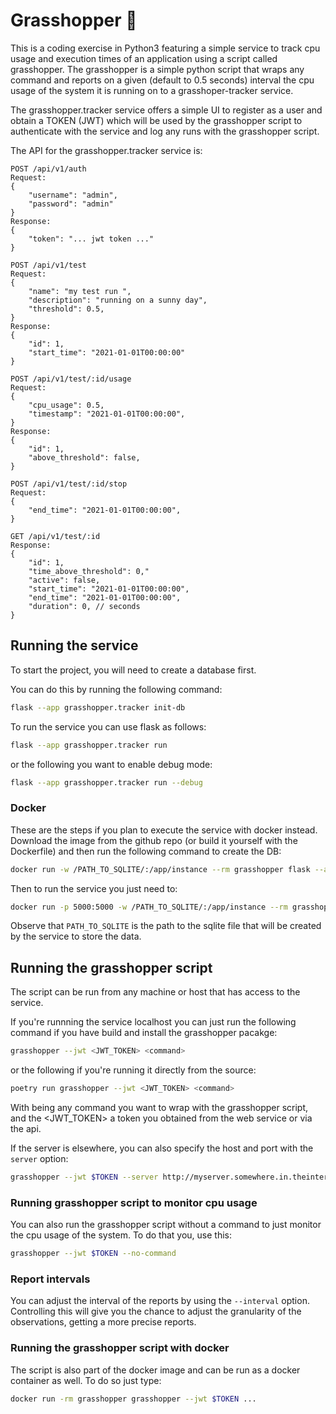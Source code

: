 # Grasshopper 🦗
This is a coding exercise in Python3 featuring a simple service to track cpu usage 
and execution times of an application using a script called grasshopper. 
The grasshopper is a simple python script that wraps any command and reports on a
given (default to 0.5 seconds) interval the cpu usage of the system it is running 
on to a grasshoper-tracker service. 

The grasshopper.tracker service offers a simple UI to register as a user and obtain 
a TOKEN (JWT) which will be used by the grasshopper script to authenticate with the
service and log any runs with the grasshopper script.

The API for the grasshopper.tracker service is: 

```
POST /api/v1/auth
Request:
{
    "username": "admin",
    "password": "admin"
}
Response:
{
    "token": "... jwt token ..."
}

POST /api/v1/test
Request:
{
    "name": "my test run ",
    "description": "running on a sunny day",
    "threshold": 0.5,
}
Response:
{
    "id": 1,
    "start_time": "2021-01-01T00:00:00"
}

POST /api/v1/test/:id/usage
Request:
{
    "cpu_usage": 0.5,
    "timestamp": "2021-01-01T00:00:00",
}
Response:
{
    "id": 1,
    "above_threshold": false,
}

POST /api/v1/test/:id/stop
Request:
{
    "end_time": "2021-01-01T00:00:00",
}

GET /api/v1/test/:id
Response:
{
    "id": 1,
    "time_above_threshold": 0,"
    "active": false,
    "start_time": "2021-01-01T00:00:00",
    "end_time": "2021-01-01T00:00:00",
    "duration": 0, // seconds
}
```

## Running the service
To start the project, you will need to create a database first.

You can do this by running the following command:

```bash
flask --app grasshopper.tracker init-db
```

To run the service you can use flask as follows:
```bash
flask --app grasshopper.tracker run
```

or the following you want to enable debug mode:

```bash
flask --app grasshopper.tracker run --debug
```


### Docker
These are the steps if you plan to execute the service with docker instead.
Download the image from the github repo (or build it yourself with the
Dockerfile) and then run the following command to create the DB:

```bash
docker run -w /PATH_TO_SQLITE/:/app/instance --rm grasshopper flask --app grasshopper.tracker init-db
```

Then to run the service you just need to:

```bash
docker run -p 5000:5000 -w /PATH_TO_SQLITE/:/app/instance --rm grasshopper.tracker 
```

Observe that `PATH_TO_SQLITE` is the path to the sqlite file that will be created
by the service to store the data.


## Running the grasshopper script
The script can be run from any machine or host that has access to the service.

If you're runnning the service localhost you can just run the following 
command if you have build and install the grasshopper pacakge:

```bash
grasshopper --jwt <JWT_TOKEN> <command>
```

or the following if you're running it directly from the source:

```bash
poetry run grasshopper --jwt <JWT_TOKEN> <command>
```

With <command> being any command you want to wrap with the grasshopper script, and
the <JWT_TOKEN> a token you obtained from the web service or via the api.

If the server is elsewhere, you can also specify the host and port with the
`server` option:

```bash
grasshopper --jwt $TOKEN --server http://myserver.somewhere.in.theinternet:5000 <command>
```

### Running grasshopper script to monitor cpu usage
You can also run the grasshopper script without a command to just monitor the cpu 
usage of the system. To do that you, use this:

```bash
grasshopper --jwt $TOKEN --no-command
```
 
### Report intervals
You can adjust the interval of the reports by using the `--interval` option. Controlling
this will give you the chance to adjust the granularity of the observations, getting a more 
precise reports. 


### Running the grasshopper script with docker
The script is also part of the docker image and can be run as a docker 
container as well. To do so just type:

```bash
docker run -rm grasshopper grasshopper --jwt $TOKEN ...
```
